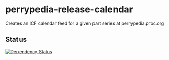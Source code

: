 # perrypedia-release-calendar
Creates an ICF calendar feed for a given part series at perrypedia.proc.org

## Status
[![Dependency Status](https://www.versioneye.com/user/projects/568bc727eb4f47003c0013a2/badge.svg?style=flat)](https://www.versioneye.com/user/projects/568bc727eb4f47003c0013a2)

